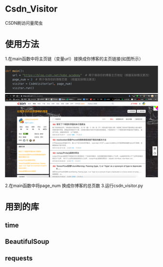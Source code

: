 # Csdn_Visitor
CSDN刷访问量爬虫
# 使用方法
1.在main函数中将主页链（变量url）接换成你博客的主页链接(如图所示）

![main函数](https://github.com/Stephen-Pierre/Csdn_Visitor/blob/master/image/image1.png)
![主页链接](https://github.com/Stephen-Pierre/Csdn_Visitor/blob/master/image/image2.png)

2.在main函数中将page_num 换成你博客的总页数
3.运行csdn_visitor.py
# 用到的库
## time
## BeautifulSoup
## requests
